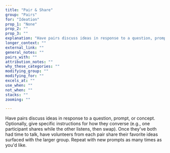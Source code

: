 ```yaml
---
title: "Pair & Share"
group: "Pairs"
for: "Ideation"
prop_1: "None"
prop_2: ""
prop_3: ""
explanation: "Have pairs discuss ideas in response to a question, prompt, or concept. Optionally, give specific instructions for how they converse (e.g., one participant shares while the other listens, then swap). Once they\'ve both had time to talk, have volunteers from each pair share their favorite ideas surfaced with the larger group. Repeat with new prompts as many times as you\'d like."
longer_context: ""
external_link: ""
general_notes: ""
pairs_with: ""
attribution_notes: ""
why_these_categories: ""
modifying_group: ""
modifying_for: ""
excels_at: ""
use_when: ""
not_when: ""
stacks: ""
zooming: ""

---
```


Have pairs discuss ideas in response to a question, prompt, or concept. Optionally, give specific instructions for how they converse (e.g., one participant shares while the other listens, then swap). Once they've both had time to talk, have volunteers from each pair share their favorite ideas surfaced with the larger group. Repeat with new prompts as many times as you'd like.
